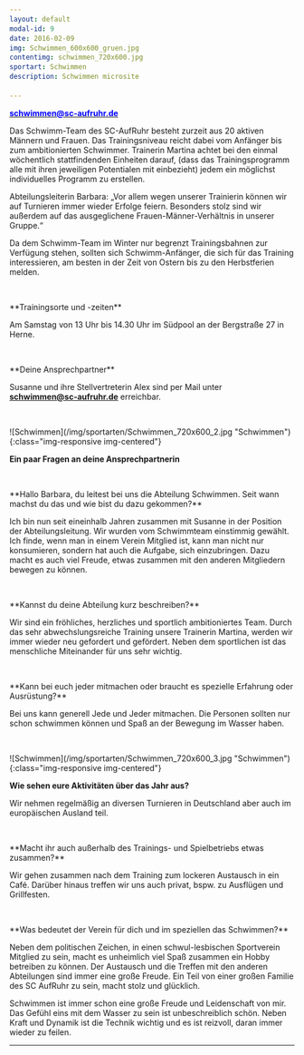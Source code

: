 ```yaml
---
layout: default
modal-id: 9
date: 2016-02-09
img: Schwimmen_600x600_gruen.jpg
contentimg: schwimmen_720x600.jpg
sportart: Schwimmen
description: Schwimmen microsite
             
---
```


<p><b><a href="mailto:schwimmen@sc-aufruhr.de"><font color="#0000FF">schwimmen@sc-aufruhr.de</font></a></b></p>
Das Schwimm-Team des SC-AufRuhr besteht zurzeit aus 20 aktiven Männern und Frauen. Das Trainingsniveau reicht dabei vom Anfänger bis zum ambitionierten Schwimmer. 
Trainerin Martina achtet bei den einmal wöchentlich stattfindenden Einheiten darauf, (dass das Trainingsprogramm alle mit ihren jeweiligen Potentialen mit einbezieht)
jedem ein möglichst individuelles Programm zu erstellen.

Abteilungsleiterin Barbara: „Vor allem wegen unserer Trainierin können wir auf Turnieren immer wieder Erfolge feiern. 
Besonders stolz sind wir außerdem auf das ausgeglichene Frauen-Männer-Verhältnis in unserer Gruppe.“ 

Da dem Schwimm-Team im Winter nur begrenzt Trainingsbahnen zur Verfügung stehen, sollten sich Schwimm-Anfänger, die sich für das Training interessieren, 
am besten in der Zeit von Ostern bis zu den Herbstferien melden.
  
<p>&nbsp;</p>
**Trainingsorte und -zeiten**

Am Samstag von 13 Uhr bis 14.30 Uhr im Südpool an der Bergstraße 27 in Herne.

<p>&nbsp;</p>
**Deine Ansprechpartner**

Susanne und ihre Stellvertreterin Alex sind per Mail unter<br><b><a href="mailto:schwimmen@sc-aufruhr.de"><font color="#0000FF">schwimmen@sc-aufruhr.de</font></a></b> erreichbar.
  
<p>&nbsp;</p>
![Schwimmen](/img/sportarten/Schwimmen_720x600_2.jpg "Schwimmen"){:class="img-responsive img-centered"}


**Ein paar Fragen an deine Ansprechpartnerin**

<p>&nbsp;</p>
**Hallo Barbara, du leitest bei uns die Abteilung Schwimmen. Seit wann machst du das und wie bist du dazu gekommen?**
  
Ich bin nun seit eineinhalb Jahren  zusammen mit Susanne in der Position der  Abteilungsleitung.  Wir wurden vom Schwimmteam einstimmig gewählt. 
Ich finde, wenn man in einem Verein Mitglied ist, kann man nicht  nur konsumieren, sondern hat auch die Aufgabe, sich einzubringen. 
Dazu macht es auch viel Freude, etwas zusammen mit den anderen Mitgliedern bewegen zu können.

<p>&nbsp;</p>
**Kannst du deine Abteilung kurz beschreiben?**

Wir sind ein fröhliches, herzliches und sportlich ambitioniertes Team. Durch das sehr abwechslungsreiche Training unsere Trainerin Martina, 
werden wir immer wieder neu gefordert und gefördert.
Neben dem sportlichen ist das menschliche Miteinander für uns sehr wichtig. 
<p>&nbsp;</p>
**Kann bei euch jeder mitmachen oder braucht es spezielle Erfahrung oder Ausrüstung?**

Bei uns kann generell Jede und Jeder mitmachen. Die Personen sollten nur schon schwimmen können und Spaß an der Bewegung im Wasser haben.

<p>&nbsp;</p>
![Schwimmen](/img/sportarten/Schwimmen_720x600_3.jpg "Schwimmen"){:class="img-responsive img-centered"}

**Wie sehen eure Aktivitäten über das Jahr aus?**

Wir nehmen regelmäßig an diversen Turnieren in Deutschland aber auch im europäischen Ausland teil. 
<p>&nbsp;</p>
**Macht ihr auch außerhalb des Trainings- und Spielbetriebs etwas zusammen?**

Wir gehen zusammen nach dem Training zum lockeren Austausch in ein Café. Darüber hinaus treffen wir uns auch privat, bspw. zu Ausflügen und Grillfesten.  
<p>&nbsp;</p>
**Was bedeutet der Verein für dich und im speziellen das Schwimmen?**

Neben dem politischen Zeichen, in einen schwul-lesbischen Sportverein Mitglied zu sein, macht es unheimlich viel Spaß zusammen ein Hobby betreiben zu können. 
Der Austausch und die Treffen mit den anderen Abteilungen sind immer eine große Freude. Ein Teil von einer großen Familie des SC AufRuhr zu sein, macht stolz und glücklich.

Schwimmen ist immer schon eine große Freude und Leidenschaft von mir. Das Gefühl eins mit dem Wasser zu sein ist unbeschreiblich schön. 
Neben Kraft und Dynamik ist die Technik wichtig und es ist reizvoll, daran immer wieder zu feilen.

___

